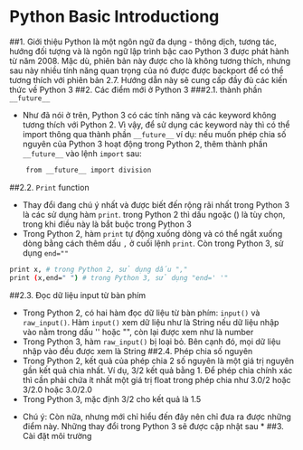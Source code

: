 # Python Basic Introductiong
##1. Giới thiệu
Python là một ngôn ngữ đa dụng - thông dịch, tương tác, hướng đối tượng và là ngôn ngữ lập trình bậc cao
Python 3 được phát hành từ năm 2008. Mặc dù, phiên bản này được cho là không tương thích, nhưng sau này nhiều tính năng quan trọng của nó được được backport để có thể tương thích với phiên bản 2.7. Hướng dẫn này sẽ cung cấp đầy đủ các kiến thức về Python 3
##2. Các điểm mới ở Python 3
###2.1. thành phần `__future__`
- Như đã nói ở trên, Python 3 có các tính năng và các keyword không tương thích với Python 2. Vì vậy, để sử dụng các keyword này thì có thể import thông qua thành phần `__future__`
ví dụ: nếu muốn phép chia số nguyên của Python 3 hoạt động trong Python 2, thêm thành phần `__future__` vào lệnh `import` sau:
```sh
	from __future__ import division
```
##2.2. `Print` function
- Thay đổi đang chú ý nhất và được biết đến rộng rãi nhất trong Python 3 là các sử dụng hàm `print`. trong Python 2 thì dấu ngoặc () là tùy chọn, trong khi điều này là bắt buộc trong Python 3
- Trong Python 2, hàm `print` tự động xuống dòng và có thể ngắt xuống dòng bằng cách thêm dấu `,` ở cuối lệnh `print`. Còn trong Python 3, sử dụng `end=""`
```sh
print x, # trong Python 2, sử dụng dấu ","
print (x,end=" ") # trong Python 3, sử dụng "end=' '"
```
##2.3. Đọc dữ liệu input từ bàn phím 
- Trong Python 2, có hai hàm đọc dữ liệu từ bàn phím: `input()` và `raw_input()`. Hàm `input()` xem dữ liệu như là String nếu dữ liệu nhập vào nằm trong dấu '' hoặc "", còn lại được xem như là number
- Trong Python 3, hàm `raw_input()` bị loại bỏ. Bên cạnh đó, mọi dữ liệu nhập vào đều được xem là String 
##2.4. Phép chia số nguyên
- Trong Python 2, kết quả của phép chia 2 số nguyên là một giá trị nguyên gần kết quả chia nhất. Ví dụ, 3/2 kết quả bằng 1. Để phép chia chính xác thì cần phải chứa ít nhất một giá trị float trong phép chia như 3.0/2 hoặc 3/2.0 hoặc 3.0/2.0
- Trong Python 3, mặc định 3/2 cho kết quả là 1.5
* Chú ý: Còn nữa, nhưng mới chỉ hiểu đến đây nên chỉ đưa ra được những điểm này. Những thay đổi trong Python 3 sẽ được cập nhật sau *
##3. Cài đặt môi trường 
